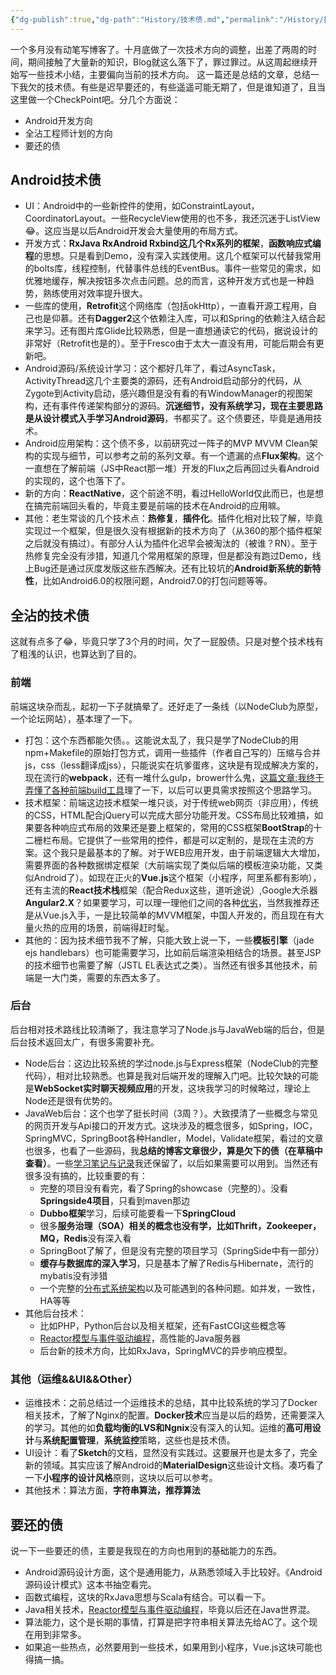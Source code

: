 ```yaml
---
{"dg-publish":true,"dg-path":"History/技术债.md","permalink":"/History/技术债/","title":"技术债","tags":["技术","Guide"],"created":"2016-12-04 10:14:44","updated":"2016-12-04 10:14:44"}
---
```




一个多月没有动笔写博客了。十月底做了一次技术方向的调整，出差了两周的时间，期间接触了大量新的知识，Blog就这么落下了，罪过罪过。从这周起继续开始写一些技术小结，主要偏向当前的技术方向。
这一篇还是总结的文章，总结一下我欠的技术债。有些是迟早要还的，有些遥遥可能无期了，但是谁知道了，且当这里做一个CheckPoint吧。分几个方面说：

* Android开发方向
* 全沾工程师计划的方向
* 要还的债

## Android技术债

* UI：Android中的一些新控件的使用，如ConstraintLayout，CoordinatorLayout。一些RecycleView使用的也不多，我还沉迷于ListView😂。这应当是以后Android开发会大量使用的布局方式。
* 开发方式：**RxJava RxAndroid Rxbind这几个Rx系列的框架**，**函数响应式编程**的思想。只是看到Demo，没有深入实践使用。这几个框架可以代替我常用的bolts库，线程控制，代替事件总线的EventBus。事件一些常见的需求，如优雅地缓存，解决按钮多次点击问题。总的而言，这种开发方式也是一种趋势，熟练使用对效率提升很大。
* 一些库的使用，**Retrofit**这个网络库（包括okHttp），一直看开源工程用，自己也是仰慕。还有**Dagger2**这个依赖注入库，可以和Spring的依赖注入结合起来学习。还有图片库Glide比较熟悉，但是一直想通读它的代码，据说设计的非常好（Retrofit也是的）。至于Fresco由于太大一直没有用，可能后期会有更新吧。
* Android源码/系统设计学习：这个都好几年了，看过AsyncTask，ActivityThread这几个主要类的源码，还有Android启动部分的代码，从Zygote到Activity启动，感兴趣但是没有看的有WindowManager的视图架构，还有事件传递架构部分的源码。**沉迷细节，没有系统学习，现在主要思路是从设计模式入手学习Android源码**，书都买了。这个债要还，毕竟是通用技术。
* Android应用架构：这个债不多，以前研究过一阵子的MVP MVVM Clean架构的实现与细节，可以参考之前的系列文章。有一个遗漏的点**Flux架构**。这个一直想在了解前端（JS中React那一堆）开发的Flux之后再回过头看Android的实现的，这个也落下了。
* 新的方向：**ReactNative**，这个前途不明，看过HelloWorld仅此而已，也是想在搞完前端回头看的，毕竟主要是前端的技术在Android的应用嘛。
* 其他：老生常谈的几个技术点：**热修复**，**插件化**。插件化相对比较了解，毕竟实现过一个框架，但是很久没有根据新的技术方向了（从360的那个插件框架之后就没有搞过）。有部分人认为插件化迟早会被淘汰的（被谁？RN）。至于热修复完全没有涉猎，知道几个常用框架的原理，但是都没有跑过Demo，线上Bug还是通过灰度发版这些东西解决。还有比较坑的**Android新系统的新特性**，比如Android6.0的权限问题，Android7.0的打包问题等等。

## 全沾的技术债

这就有点多了😂，毕竟只学了3个月的时间，欠了一屁股债。只是对整个技术栈有了粗浅的认识，也算达到了目的。

### 前端

前端这块杂而乱，起初一下子就搞晕了。还好走了一条线（以NodeClub为原型，一个论坛网站），基本理了一下。

* 打包：这个东西都能欠债。。这能说太乱了，我只是学了NodeClub的用npm+Makefile的原始打包方式，调用一些插件（作者自己写的）压缩与合并js，css（less翻译成jss），只能说实在坑爹蛋疼，这块是有现成解决方案的，现在流行的**webpack**，还有一堆什么gulp，brower什么鬼，[这篇文章:我终于弄懂了各种前端build工具](https://www.sdk.cn/news/5412?hmsr=toutiao.io&utm_medium=toutiao.io&utm_source=toutiao.io)理了一下，以后可以更具需求按照这个思路学习。
* 技术框架：前端这边技术框架一堆只谈，对于传统web网页（非应用），传统的CSS，HTML配合jQuery可以完成大部分功能开发。CSS布局比较难搞，如果要各种响应式布局的效果还是要上框架的，常用的CSS框架**BootStrap**的十二栅栏布局。它提供了一些常用的控件，都是可以定制的，是现在主流的方案。这个我只是最基本的了解。对于WEB应用开发，由于前端逻辑大大增加，需要界面的各种数据绑定框架（大前端实现了类似后端的模板渲染功能，又类似Android了）。如现在正火的**Vue.js**这个框架（小程序，阿里系都有影响），还有主流的**React技术栈**框架（配合Redux这些，道听途说）,Google大杀器**Angular2.X**？如果要学习，可以理一理他们之间的各种[优劣](https://www.zhihu.com/question/39943474)，当然我推荐还是从Vue.js入手，一是比较简单的MVVM框架，中国人开发的，而且现在有大量火热的应用的场景，前端得赶时髦。
* 其他的：因为技术细节我不了解，只能大致上说一下，一些**模板引擎**（jade ejs handlebars）也可能需要学习，比如前后端渲染相结合的场景。甚至JSP的技术细节也需要了解（JSTL EL表达式之类）。当然还有很多其他技术，前端是一大门类，需要的东西太多了。

### 后台

后台相对技术路线比较清晰了，我注意学习了Node.js与JavaWeb端的后台，但是后台技术返回太广，有很多需要补充。

* Node后台：这边比较系统的学过node.js与Express框架（NodeClub的完整代码），相对比较熟悉。也算是我对后端开发的理解入门吧。比较欠缺的可能是**WebSocket实时聊天视频应用**的开发，这块我学习的时候略过，理论上Node还是很有优势的。
* JavaWeb后台：这个也学了挺长时间（3周？）。大致摸清了一些概念与常见的网页开发与Api接口的开发方式。这块涉及的概念很多，如Spring，IOC，SpringMVC，SpringBoot各种Handler，Model，Validate框架，看过的文章也很多，也看了一些源码，我**总结的博客文章很少，算是欠下的债（在草稿中查看）**。一些[学习笔记与记录](/files/Web后端与运维（全栈突破）.qvnotebook.zip)我还保留了，以后如果需要可以用到。当然还有很多没有搞的，比较重要的有：
  * 完整的项目没有看完，看了Spring的showcase（完整的）。没看**Springside4项目**，只看到maven那边
  * **Dubbo框架**学习，后续可能要看一下**SpringCloud**
  * 很多**服务治理（SOA）**相关的概念也没有学，比如**Thrift，Zookeeper，MQ，Redis**没有深入看
  * SpringBoot了解了，但是没有完整的项目学习（SpringSide中有一部分）
  * **缓存与数据库的深入学习**，只是基本了解了Redis与Hibernate，流行的mybatis没有涉猎
  * 一个完整的[分布式系统架构](http://wetest.qq.com/lab/view/203.html?from=content_toutiao&hmsr=toutiao.io&utm_medium=toutiao.io&utm_source=toutiao.io)以及可能遇到的各种问题。如并发，一致性，HA等等
* 其他后台技术：
  * 比如PHP，Python后台以及相关框架，还有FastCGI这些概念等
  * [Reactor模型与事件驱动编程](http://www.slideshare.net/banq/ss-21863601)，高性能的Java服务器
  * 后台新的技术方向，比如RxJava，SpringMVC的异步响应模型。


### 其他（运维&&UI&&Other）

* 运维技术：之前总结过一个运维技术的总结，其中比较系统的学习了Docker相关技术，了解了Nginx的配置。**Docker技术**应当是以后的趋势，还需要深入的学习。其他的如**负载均衡的LVS和Ngnix**没有深入的认知。运维的**高可用设计**与**系统配置管理**，**系统监控**策略，这些也是技术债。
* UI设计：看了**Sketch**的文档，显然没有实践过。这要展开也是太多了，完全新的领域。其实应该了解Android的**MaterialDesign**这些设计文档。凑巧看了一下**小程序的设计风格**原则，这块以后可以参考。
* 其他技术：算法方面，**字符串算法，推荐算法**

## 要还的债

说一下一些要还的债，主要是我现在的方向也用到的基础能力的东西。

* Android源码设计方面，这个是通用能力，从熟悉领域入手比较好。《Android源码设计模式》这本书抽空看完。
* 函数式编程，这块的RxJava思想与Scala有结合。可以看一下。
* Java相关技术，[Reactor模型与事件驱动编程](http://www.slideshare.net/banq/ss-21863601)，毕竟以后还在Java世界混。
* 算法能力，这个是长期的事情，打算是把字符串相关算法先给AC了。这个现在用到非常多。
* 如果追一些热点，必然要用到一些技术，如果用到小程序，Vue.js这块可能也得搞一搞。

